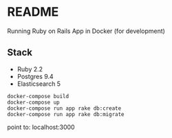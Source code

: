 # README


Running Ruby on Rails App in Docker (for development)

## Stack

- Ruby 2.2
- Postgres 9.4
- Elasticsearch 5

```
docker-compose build
docker-compose up
docker-compose run app rake db:create
docker-compose run app rake db:migrate
```

point to: localhost:3000
